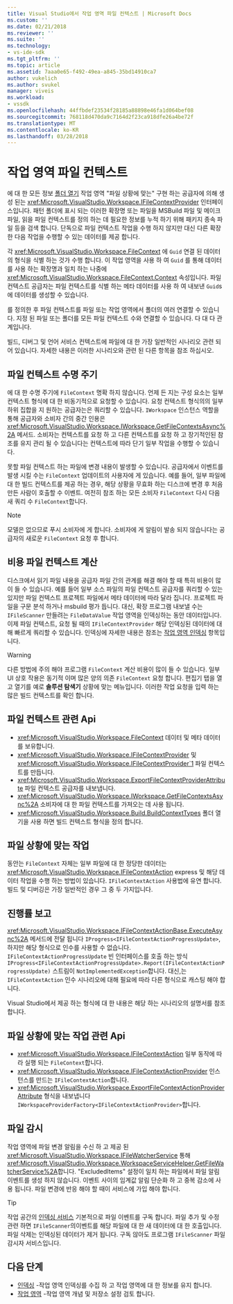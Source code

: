 ```yaml
---
title: Visual Studio에서 작업 영역 파일 컨텍스트 | Microsoft Docs
ms.custom: ''
ms.date: 02/21/2018
ms.reviewer: ''
ms.suite: ''
ms.technology:
- vs-ide-sdk
ms.tgt_pltfrm: ''
ms.topic: article
ms.assetid: 7aaa0e65-f492-49ea-a845-35bd14910ca7
author: vukelich
ms.author: svukel
manager: viveis
ms.workload:
- vssdk
ms.openlocfilehash: 44ffbdef23534f28185a88898e46fa1d064bef08
ms.sourcegitcommit: 768118d470da9c7164d2f23ca918dfe26a4be72f
ms.translationtype: MT
ms.contentlocale: ko-KR
ms.lasthandoff: 03/28/2018
---
```

# <a name="workspace-file-contexts"></a>작업 영역 파일 컨텍스트

에 대 한 모든 정보 [폴더 열기](../ide/develop-code-in-visual-studio-without-projects-or-solutions.md) 작업 영역 "파일 상황에 맞는" 구현 하는 공급자에 의해 생성 된는 <xref:Microsoft.VisualStudio.Workspace.IFileContextProvider> 인터페이스입니다. 패턴 폴더에 표시 되는 이러한 확장명 또는 파일을 MSBuild 파일 및 메이크파일, 읽을 파일 컨텍스트를 정의 하는 데 필요한 정보를 누적 하기 위해 패키지 종속 파일 등을 검색 합니다. 단독으로 파일 컨텍스트 작업을 수행 하지 않지만 대신 다른 확장 한 다음 작업을 수행할 수 있는 데이터를 제공 합니다.

각 <xref:Microsoft.VisualStudio.Workspace.FileContext> 에 `Guid` 연결 된 데이터의 형식을 식별 하는 것가 수행 합니다. 이 작업 영역을 사용 하 여 `Guid` 를 통해 데이터를 사용 하는 확장명과 일치 하는 나중에 <xref:Microsoft.VisualStudio.Workspace.FileContext.Context> 속성입니다. 파일 컨텍스트 공급자는 파일 컨텍스트를 식별 하는 메타 데이터를 사용 하 여 내보낸 `Guid`s에 데이터를 생성할 수 있습니다.

를 정의한 후 파일 컨텍스트를 파일 또는 작업 영역에서 폴더의 여러 연결할 수 있습니다. 지정 된 파일 또는 폴더를 모든 파일 컨텍스트 수와 연결할 수 있습니다. 다 대 다 관계입니다.

빌드, 디버그 및 언어 서비스 컨텍스트에 파일에 대 한 가장 일반적인 시나리오 관련 되어 있습니다. 자세한 내용은 이러한 시나리오와 관련 된 다른 항목을 참조 하십시오.

## <a name="file-context-lifecycle"></a>파일 컨텍스트 수명 주기

에 대 한 수명 주기에 `FileContext` 명확 하지 않습니다. 언제 든 지는 구성 요소는 일부 컨텍스트 형식에 대 한 비동기적으로 요청할 수 있습니다. 요청 컨텍스트 형식의의 일부 하위 집합을 지 원하는 공급자는은 쿼리할 수 있습니다. `IWorkspace` 인스턴스 역할을 통해 공급자와 소비자 간의 중간 인용은 <xref:Microsoft.VisualStudio.Workspace.IWorkspace.GetFileContextsAsync%2A> 메서드. 소비자는 컨텍스트를 요청 하 고 다른 컨텍스트를 요청 하 고 장기적인된 참조를 유지 관리 될 수 있습니다는 컨텍스트에 따라 단기 일부 작업을 수행할 수 있습니다. 

못할 파일 컨텍스트 하는 파일에 변경 내용이 발생할 수 있습니다. 공급자에서 이벤트를 발생 시킬 수는 `FileContext` 업데이트의 사용자에 게 있습니다. 예를 들어, 일부 파일에 대 한 빌드 컨텍스트를 제공 하는 경우, 해당 상황을 무효화 하는 디스크에 변경 후 처음 만든 사람이 호출할 수 이벤트. 여전히 참조 하는 모든 소비자 `FileContext` 다시 다음 새 쿼리 수 `FileContext`합니다.

>[!NOTE]
>모델은 없으므로 푸시 소비자에 게 합니다. 소비자에 게 알림이 발송 되지 않습니다는 공급자의 새로운 `FileContext` 요청 후 합니다.

## <a name="expensive-file-context-computations"></a>비용 파일 컨텍스트 계산

디스크에서 읽기 파일 내용을 공급자 파일 간의 관계를 해결 해야 할 때 특히 비용이 많이 들 수 있습니다. 예를 들어 일부 소스 파일의 파일 컨텍스트 공급자를 쿼리할 수 있는 있지만 파일 컨텍스트 프로젝트 파일에서 메타 데이터에 따라 달라 집니다. 프로젝트 파일을 구문 분석 하거나 msbuild 평가 듭니다. 대신, 확장 프로그램 내보낼 수는 `IFileScanner` 만들려는 `FileDataValue` 작업 영역을 인덱싱하는 동안 데이터입니다. 이제 파일 컨텍스트, 요청 될 때의 `IFileContextProvider` 해당 인덱싱된 데이터에 대해 빠르게 쿼리할 수 있습니다. 인덱싱에 자세한 내용은 참조는 [작업 영역 인덱싱](workspace-indexing.md) 항목입니다.

>[!WARNING]
>다른 방법에 주의 해야 프로그램 `FileContext` 계산 비용이 많이 들 수 있습니다. 일부 UI 상호 작용은 동기적 이며 많은 양의 의존 `FileContext` 요청 합니다. 편집기 탭을 열고 열기를 예로 **솔루션 탐색기** 상황에 맞는 메뉴입니다. 이러한 작업 요청을 입력 하는 많은 빌드 컨텍스트를 확인 합니다.

## <a name="file-context-related-apis"></a>파일 컨텍스트 관련 Api

- <xref:Microsoft.VisualStudio.Workspace.FileContext> 데이터 및 메타 데이터를 보유합니다.
- <xref:Microsoft.VisualStudio.Workspace.IFileContextProvider> 및 <xref:Microsoft.VisualStudio.Workspace.IFileContextProvider`1> 파일 컨텍스트를 만듭니다.
- <xref:Microsoft.VisualStudio.Workspace.ExportFileContextProviderAttribute> 파일 컨텍스트 공급자를 내보냅니다.
- <xref:Microsoft.VisualStudio.Workspace.IWorkspace.GetFileContextsAsync%2A> 소비자에 대 한 파일 컨텍스트를 가져오는 데 사용 됩니다.
- <xref:Microsoft.VisualStudio.Workspace.Build.BuildContextTypes> 폴더 열기을 사용 하면 빌드 컨텍스트 형식을 정의 합니다.

## <a name="file-context-actions"></a>파일 상황에 맞는 작업

동안는 `FileContext` 자체는 일부 파일에 대 한 정당한 데이터는 <xref:Microsoft.VisualStudio.Workspace.IFileContextAction> express 및 해당 데이터 작업을 수행 하는 방법이 있습니다. `IFileContextAction` 사용법에 유연 합니다. 빌드 및 디버깅은 가장 일반적인 경우 그 중 두 가지입니다.

## <a name="reporting-progress"></a>진행률 보고

<xref:Microsoft.VisualStudio.Workspace.IFileContextActionBase.ExecuteAsync%2A> 메서드에 전달 됩니다 `IProgress<IFileContextActionProgressUpdate>`, 하지만 해당 형식으로 인수를 사용할 수 없습니다. `IFileContextActionProgressUpdate` 빈 인터페이스를 호출 하는 방식 `IProgress<IFileContextActionProgressUpdate>.Report(IFileContextActionProgressUpdate)` 스트림이 `NotImplementedException`합니다. 대신,는 `IFileContextAction` 인수 시나리오에 대해 필요에 따라 다른 형식으로 캐스팅 해야 합니다.

Visual Studio에서 제공 하는 형식에 대 한 내용은 해당 하는 시나리오의 설명서를 참조 합니다.

## <a name="file-context-action-related-apis"></a>파일 상황에 맞는 작업 관련 Api

- <xref:Microsoft.VisualStudio.Workspace.IFileContextAction> 일부 동작에 따라 실행 되는 `FileContext`합니다.
- <xref:Microsoft.VisualStudio.Workspace.IFileContextActionProvider> 인스턴스를 만드는 `IFileContextAction`합니다.
- <xref:Microsoft.VisualStudio.Workspace.ExportFileContextActionProviderAttribute> 형식을 내보냅니다 `IWorkspaceProviderFactory<IFileContextActionProvider>`합니다.

## <a name="file-watching"></a>파일 감시

작업 영역에 파일 변경 알림을 수신 하 고 제공 된 <xref:Microsoft.VisualStudio.Workspace.IFileWatcherService> 통해 <xref:Microsoft.VisualStudio.Workspace.WorkspaceServiceHelper.GetFileWatcherService%2A>합니다. "ExcludedItems" 설정이 일치 하는 파일에서 파일 알림 이벤트를 생성 하지 않습니다. 이벤트 사이의 임계값 알림 단순화 하 고 중복 감소에 사용 됩니다. 파일 변경에 반응 해야 할 때이 서비스에 가입 해야 합니다.

>[!TIP]
>작업 공간의 [인덱싱 서비스](workspace-indexing.md) 기본적으로 파일 이벤트를 구독 합니다. 파일 추가 및 수정 관련 하면 `IFileScanner`의이벤트를 해당 파일에 대 한 새 데이터에 대 한 호출입니다. 파일 삭제는 인덱싱된 데이터가 제거 됩니다. 구독 않아도 프로그램 `IFileScanner` 파일 감시자 서비스입니다.

## <a name="next-steps"></a>다음 단계

* [인덱싱](workspace-indexing.md) -작업 영역 인덱싱를 수집 하 고 작업 영역에 대 한 정보를 유지 합니다.
* [작업 영역](workspaces.md) -작업 영역 개념 및 저장소 설정 검토 합니다.

